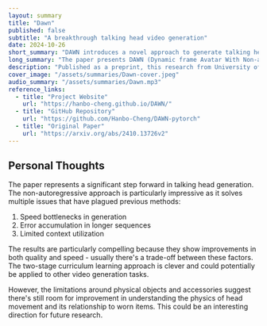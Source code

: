 ```yaml
---
layout: summary
title: "Dawn"
published: false
subtitle: "A breakthrough talking head video generation"
date: 2024-10-26
short_summary: "DAWN introduces a novel approach to generate talking head videos that's non-autoregressive, faster, and higher quality than existing methods."
long_summary: "The paper presents DAWN (Dynamic frame Avatar With Non-autoregressive diffusion), a framework that enables all-at-once generation of dynamic-length video sequences for talking head generation. It consists of two main components: audio-driven holistic facial dynamics generation in the latent motion space, and audio-driven head pose and blink generation."
description: "Published as a preprint, this research from University of Science and Technology of China & IFLYTEK Research demonstrates significant improvements in talking head video generation, particularly in generation speed and video quality."
cover_image: "/assets/summaries/Dawn-cover.jpeg"
audio_summary: "/assets/summaries/Dawn.mp3"
reference_links:
  - title: "Project Website"
    url: "https://hanbo-cheng.github.io/DAWN/"
  - title: "GitHub Repository"
    url: "https://github.com/Hanbo-Cheng/DAWN-pytorch"
  - title: "Original Paper"
    url: "https://arxiv.org/abs/2410.13726v2"
---
```


## Personal Thoughts

The paper represents a significant step forward in talking head generation. The non-autoregressive approach is particularly impressive as it solves multiple issues that have plagued previous methods:

1. Speed bottlenecks in generation
2. Error accumulation in longer sequences
3. Limited context utilization

The results are particularly compelling because they show improvements in both quality and speed - usually there's a trade-off between these factors. The two-stage curriculum learning approach is clever and could potentially be applied to other video generation tasks.

However, the limitations around physical objects and accessories suggest there's still room for improvement in understanding the physics of head movement and its relationship to worn items. This could be an interesting direction for future research.
